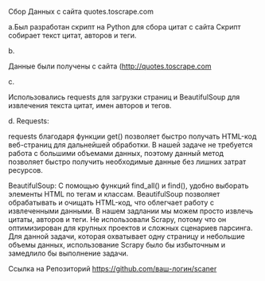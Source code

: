 Сбор Данных с сайта quotes.toscrape.com

a.Был разработан скрипт на Python для сбора цитат с сайта
Скрипт собирает текст цитат, авторов и теги.

b.

Данные были получены с сайта (http://quotes.toscrape.com

c.

Использовались requests для загрузки страниц и BeautifulSoup для извлечения текста цитат, имен авторов и тегов.

d.
Requests:

requests благодаря функции get() позволяет быстро получать HTML-код веб-страниц для дальнейшей обработки.
В нашей задаче не требуется работа с большими объемами данных, поэтому данный метод позволяет быстро получить необходимые данные без лишних затрат ресурсов.

BeautifulSoup:
С помощью функций find_all() и find(), удобно выборать элементы HTML по тегам и классам.
BeautifulSoup позволяет обрабатывать и очищать HTML-код, что облегчает работу с извлеченными данными. В нашем задлании мы можем просто извлечь цитаты, авторов и теги.
Не использовали Scrapy, потому что он оптимизирован для крупных проектов и сложных сценариев парсинга. 
Для данной задачи, которая охватывает одну страницу и небольшие объемы данных, использование Scrapy было бы избыточным и замедлило бы выполнение задачи.

Ссылка на Репозиторий
https://github.com/ваш-логин/scaner
